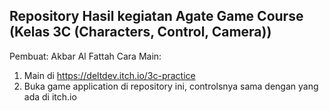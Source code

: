 ## Repository Hasil kegiatan Agate Game Course (Kelas 3C (Characters, Control, Camera))

Pembuat: Akbar Al Fattah
Cara Main:
1. Main di https://deltdev.itch.io/3c-practice
2. Buka game application di repository ini, controlsnya sama dengan yang ada di itch.io
